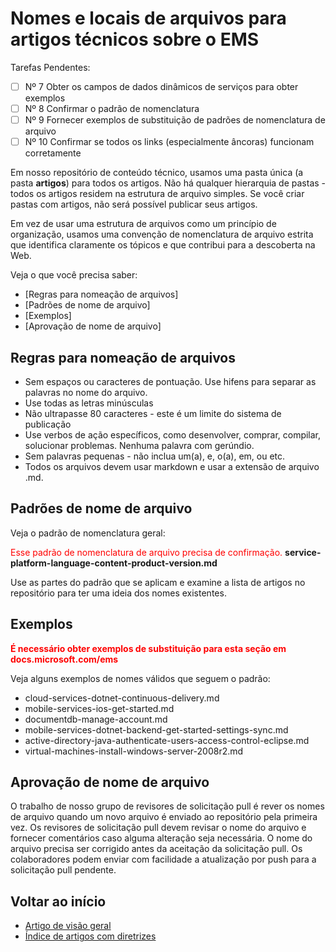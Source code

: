 <properties pageTitle="Nomes e locais de arquivos para artigos técnicos sobre o EMS" description="Explica a estrutura de arquivos dos artigos e as convenções de nomenclatura que você deve seguir ao criar um novo artigo." metaKeywords="" services="" solutions="" documentationCenter="" authors="tysonn" videoId="" scriptId="" manager="required" />

<tags ms.service="contributor-guide" ms.devlang="" ms.topic="article" ms.tgt_pltfrm=""  ms.workload="" ms.date="02/25/2016" ms.author="v-jocgar" />

# Nomes e locais de arquivos para artigos técnicos sobre o EMS
Tarefas Pendentes: 
- [ ] Nº 7 Obter os campos de dados dinâmicos de serviços para obter exemplos
- [ ] Nº 8 Confirmar o padrão de nomenclatura
- [ ] Nº 9 Fornecer exemplos de substituição de padrões de nomenclatura de arquivo
- [ ] Nº 10 Confirmar se todos os links (especialmente âncoras) funcionam corretamente

Em nosso repositório de conteúdo técnico, usamos uma pasta única (a pasta **artigos**) para todos os artigos. Não há qualquer hierarquia de pastas - todos os artigos residem na estrutura de arquivo simples. Se você criar pastas com artigos, não será possível publicar seus artigos.

Em vez de usar uma estrutura de arquivos como um princípio de organização, usamos uma convenção de nomenclatura de arquivo estrita que identifica claramente os tópicos e que contribui para a descoberta na Web.

Veja o que você precisa saber:

+ [Regras para nomeação de arquivos]
+ [Padrões de nome de arquivo]
+ [Exemplos]
+ [Aprovação de nome de arquivo]

## Regras para nomeação de arquivos

- Sem espaços ou caracteres de pontuação. Use hifens para separar as palavras no nome do arquivo.
- Use todas as letras minúsculas
- Não ultrapasse 80 caracteres - este é um limite do sistema de publicação
- Use verbos de ação específicos, como desenvolver, comprar, compilar, solucionar problemas. Nenhuma palavra com gerúndio.
- Sem palavras pequenas - não inclua um(a), e, o(a), em, ou etc.
- Todos os arquivos devem usar markdown e usar a extensão de arquivo .md.

## Padrões de nome de arquivo

Veja o padrão de nomenclatura geral:

<span style="color:red;">Esse padrão de nomenclatura de arquivo precisa de confirmação.</span>
 **service-platform-language-content-product-version.md**

Use as partes do padrão que se aplicam e examine a lista de artigos no repositório para ter uma ideia dos nomes existentes. 

## Exemplos
<span style="color:red;"> **É necessário obter exemplos de substituição para esta seção em docs.microsoft.com/ems**  </span>

Veja alguns exemplos de nomes válidos que seguem o padrão:

- cloud-services-dotnet-continuous-delivery.md
- mobile-services-ios-get-started.md
- documentdb-manage-account.md
- mobile-services-dotnet-backend-get-started-settings-sync.md
- active-directory-java-authenticate-users-access-control-eclipse.md
- virtual-machines-install-windows-server-2008r2.md

## Aprovação de nome de arquivo

O trabalho de nosso grupo de revisores de solicitação pull é rever os nomes de arquivo quando um novo arquivo é enviado ao repositório pela primeira vez. Os revisores de solicitação pull devem revisar o nome do arquivo e fornecer comentários caso alguma alteração seja necessária. O nome do arquivo precisa ser corrigido antes da aceitação da solicitação pull. Os colaboradores podem enviar com facilidade a atualização por push para a solicitação pull pendente.

## Voltar ao início

- [Artigo de visão geral](./../README.md)
- [Índice de artigos com diretrizes](./contributor-guide-index.md)


<!--Anchors-->
[Rules for naming files]: #rules
[File name patterns]: #pattern
[Examples]: #standard-examples
[File name approval]: #file-name-approval


<!--HONumber=Mar16_HO1-->



